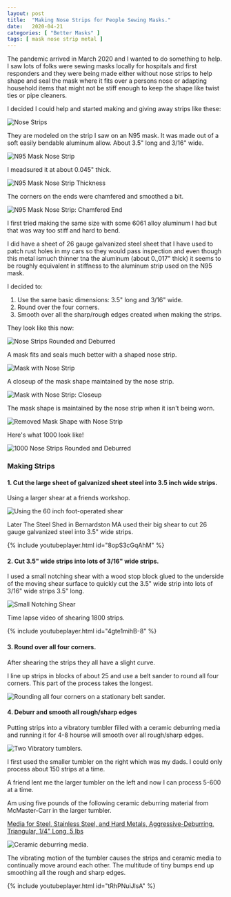 ```yaml
---
layout: post
title:  "Making Nose Strips for People Sewing Masks."
date:   2020-04-21
categories: [ "Better Masks" ]
tags: [ mask nose strip metal ]
---
```


The pandemic arrived in March 2020 and I wanted to do something to help. I saw lots of folks were sewing masks locally for hospitals and first responders and they were being made either without nose strips to help shape and seal the mask where it fits over a persons nose or adapting household items that might not be stiff enough to keep the shape like twist ties or pipe cleaners.

I decided I could help and started making and giving away strips like these:

![Nose Strips]({{site.url}}/assets/images/masks/nose-strips-00.jpg)

They are modeled on the strip I saw on an N95 mask. It was made out of a soft easily bendable aluminum allow. About 3.5" long and 3/16" wide.

![N95 Mask Nose Strip]({{site.url}}/assets/images/masks/n95-mask-01.jpg)

I meadsured it at about 0.045" thick.

![N95 Mask Nose Strip Thickness]({{site.url}}/assets/images/masks/n95-mask-02.jpg)

The corners on the ends were chamfered and smoothed a bit.

![N95 Mask Nose Strip: Chamfered End]({{site.url}}/assets/images/masks/n95-mask-03.jpg)

I first tried making the same size with some 6061 alloy aluminum I had but that was way too stiff and hard to bend.

I did have a sheet of 26 gauge galvanized steel sheet that I have used to patch rust holes in my cars so they would pass inspection and even though this metal ismuch thinner tna the aluminum (about 0.,017" thick) it seems to be roughly equivalent in stiffness to the aluminum strip used on the N95 mask.

I decided to:

1. Use the same basic dimensions: 3.5" long and 3/16" wide.
2. Round over the four corners.
3. Smooth over all the sharp/rough edges created when making the strips.

They look like this now:

![Nose Strips Rounded and Deburred]({{site.url}}/assets/images/masks/nose-strips-02.jpg)

A mask fits and seals much better with a shaped nose strip.

![Mask with Nose Strip]({{site.url}}/assets/images/masks/mask-00.jpg)

A closeup of the mask shape maintained by the nose strip.

![Mask with Nose Strip: Closeup]({{site.url}}/assets/images/masks/mask-01.jpg)

The mask shape is maintained by the nose strip when it isn't being worn.

![Removed Mask Shape with Nose Strip]({{site.url}}/assets/images/masks/mask-02.jpg)


Here's what 1000 look like!

![1000 Nose Strips Rounded and Deburred]({{site.url}}/assets/images/masks/nose-strips-1000-03.jpg)


### Making Strips


#### 1. Cut the large sheet of galvanized sheet steel into 3.5 inch wide strips.

Using a larger shear at a friends workshop.

![Using the 60 inch foot-operated shear]({{site.url}}/assets/images/masks/shearing-sheet-steel-into-3.5-inch-strips.jpg)

Later The Steel Shed in Bernardston MA used their big shear to cut 26 gauge galvanized steel into 3.5" wide strips.

{% include youtubeplayer.html id="8opS3cGqAhM" %}


#### 2. Cut 3.5" wide strips into lots of 3/16" wide strips.

I used a small notching shear with a wood stop block glued to the underside of the moving shear surface to quickly cut the 3.5" wide strip into lots of 3/16" wide strips 3.5" long.

![Small Notching Shear]({{site.url}}/assets/images/masks/small-notching-shear-00.jpg)

Time lapse video of shearing 1800 strips.

{% include youtubeplayer.html id="4gte1mihB-8" %}

#### 3. Round over all four corners.

After shearing the strips they all have a slight curve.

I line up strips in blocks of about 25 and use a belt sander to round all four corners. This part of the process takes the longest.

![Rounding all four corners on a stationary belt sander.]({{site.url}}/assets/images/masks/round-four-corners-00.jpg)


#### 4. Deburr and smooth all rough/sharp edges

Putting strips into a  vibratory tumbler filled with a ceramic deburring media and running it for 4-8 hourse will smooth over all rough/sharp edges.

![Two Vibratory tumblers.]({{site.url}}/assets/images/masks/vibratory-tumbler-00.jpg)

I first used the smaller tumbler on the right which was my dads. I could only process about 150 strips at a time.

A friend lent me the larger tumbler on the left and now I can process 5-600 at a time.

Am using five pounds of the following ceramic deburring material from McMaster-Carr in the larger tumbler.

[Media for Steel, Stainless Steel, and Hard Metals, Aggressive-Deburring, Triangular, 1/4" Long, 5 lbs](https://www.mcmaster.com/4918A171)

![Ceramic deburring media.]({{site.url}}/assets/images/masks/ceramic-deburring-media.jpg)

The vibrating motion of the tumbler causes the strips and ceramic media to continually move around each other. The multitude of tiny bumps end up smoothing all the rough and sharp edges.

{% include youtubeplayer.html id="tRhPNuiJlsA" %}
